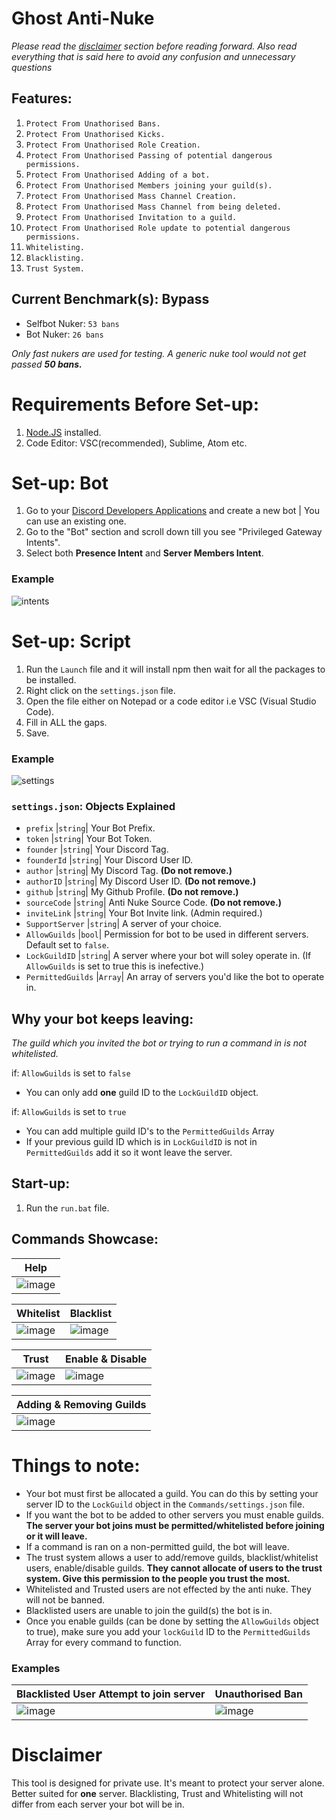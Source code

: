 # Ghost Anti-Nuke


*Please read the [disclaimer](https://github.com/Fowlmas/Ghost-Anti-Nuke#disclaimer) section before reading forward. Also read everything that is said here to avoid any confusion and unnecessary questions*

## Features:
1. `Protect From Unathorised Bans.`
2. `Protect From Unathorised Kicks.`
3. `Protect From Unathorised Role Creation.`
4. `Protect From Unathorised Passing of potential dangerous permissions.`
5. `Protect From Unathorised Adding of a bot.`
6. `Protect From Unathorised Members joining your guild(s).`
7. `Protect From Unathorised Mass Channel Creation.`
8. `Protect From Unathorised Mass Channel from being deleted.`
9. `Protect From Unathorised Invitation to a guild.`
10. `Protect From Unathorised Role update to potential dangerous permissions.`
11. `Whitelisting.`
12. `Blacklisting.`
13. `Trust System.`

## Current Benchmark(s): Bypass

- Selfbot Nuker: `53 bans`
- Bot Nuker: `26 bans`

*Only fast nukers are used for testing. A generic nuke tool would not get passed **50 bans.***


# Requirements Before Set-up:

1. [Node.JS](https://nodejs.org/en/) installed.
2. Code Editor: VSC(recommended), Sublime, Atom etc.

# Set-up: Bot

1. Go to your [Discord Developers Applications](https://discord.com/developers/applications) and create a new bot | You can use an existing one.
2. Go to the "Bot" section and scroll down till you see "Privileged Gateway Intents".
3. Select both **Presence Intent** and **Server Members Intent**.

### Example

![intents](https://cdn.discordapp.com/attachments/827172524324421732/827173234461245450/unknown.png)

# Set-up: Script

1. Run the `Launch` file and it will install npm then wait for all the packages to be installed.
1. Right click on the `settings.json` file.
2. Open the file either on Notepad or a code editor i.e VSC (Visual Studio Code).
3. Fill in ALL the gaps.
4. Save.

### Example

![settings](https://cdn.discordapp.com/attachments/827172524324421732/827173902585298954/settings.PNG)

### `settings.json`: Objects Explained

* `prefix` |`string`| Your Bot Prefix.
* `token` |`string`| Your Bot Token.
* `founder` |`string`| Your Discord Tag.
* `founderId` |`string`| Your Discord User ID.
* `author` |`string`| My Discord Tag. **(Do not remove.)**
* `authorID` |`string`| My Discord User ID. **(Do not remove.)**
* `github` |`string`| My Github Profile. **(Do not remove.)**
* `sourceCode` |`string`| Anti Nuke Source Code. **(Do not remove.)**
* `inviteLink` |`string`| Your Bot Invite link. (Admin required.)
* `SupportServer` |`string`| A server of your choice. 
* `AllowGuilds` |`bool`| Permission for bot to be used in different servers. Default set to `false`.
* `LockGuildID` |`string`| A server where your bot will soley operate in. (If `AllowGuilds` is set to true this is inefective.)
* `PermittedGuilds` |`Array`| An array of servers you'd like the bot to operate in.

## Why your bot keeps leaving:

*The guild which you invited the bot or trying to run a command in is not whitelisted.*

if: `AllowGuilds` is set to `false`

- You can only add **one** guild ID to the `LockGuildID` object.

if: `AllowGuilds` is set to `true`

- You can add multiple guild ID's to the `PermittedGuilds` Array
- If your previous guild ID which is in `LockGuildID` is not in `PermittedGuilds` add it so it wont leave the server.

## Start-up:

1. Run the `run.bat` file.

## Commands Showcase:

| Help | 
| ------------- | 
| ![image](https://cdn.discordapp.com/attachments/827172524324421732/827174478148403270/help.PNG) |

| Whitelist | Blacklist | 
| ------------- | ------------- |
| ![image](https://cdn.discordapp.com/attachments/827172524324421732/827174834731483166/whitelist.PNG) | ![image](https://cdn.discordapp.com/attachments/827172524324421732/827175039190958121/blacklist.PNG) |

| Trust | Enable & Disable |
| ------------- | ------------- |
![image](https://cdn.discordapp.com/attachments/827172524324421732/827175669816623145/trust.PNG) | ![image](https://cdn.discordapp.com/attachments/827172524324421732/827175686337724416/Enabling__Disabling.PNG) |

| Adding & Removing Guilds | 
| ------------- | 
| ![image](https://cdn.discordapp.com/attachments/827172524324421732/827175701333016616/Adding__Removing.PNG) |

# Things to note:

- Your bot must first be allocated a guild. You can do this by setting your server ID to the `LockGuild` object in the `Commands/settings.json` file.
- If you want the bot to be added to other servers you must enable guilds. **The server your bot joins must be permitted/whitelisted before joining or it will leave.**
- If a command is ran on a non-permitted guild, the bot will leave.
- The trust system allows a user to add/remove guilds, blacklist/whitelist users, enable/disable guilds. **They cannot allocate of users to the trust system. Give this permission to the people you trust the most.**
- Whitelisted and Trusted users are not effected by the anti nuke. They will not be banned.
- Blacklisted users are unable to join the guild(s) the bot is in.
- Once you enable guilds (can be done by setting the `AllowGuilds` object to true), make sure you add your `lockGuild` ID to the `PermittedGuilds` Array for every command to function.

### Examples

| Blacklisted User Attempt to join server | Unauthorised Ban |
| ------------- | ------------- |
![image](https://cdn.discordapp.com/attachments/827172524324421732/827176770817359872/blacklist_ban.PNG) | ![image](https://cdn.discordapp.com/attachments/827172524324421732/827184790443786280/un_ban.PNG) |

# Disclaimer

This tool is designed for private use. It's meant to protect your server alone. Better suited for **one** server. Blacklisting, Trust and Whitelisting will not differ from each server your bot will be in.

